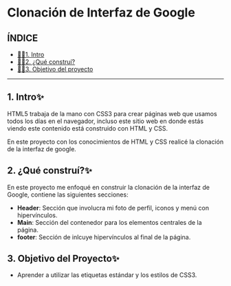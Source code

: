 # Clonación de Interfaz de Google 
## ÍNDICE
* [👩‍💻1. Intro](https://github.com/paulaa55/ClondeGoogle/blob/main/README.md#1-intro) 
* [👩‍💻2. ¿Qué construí?](https://github.com/paulaa55/ClondeGoogle/blob/main/README.md#2-qu%C3%A9-constru%C3%AD)
* [👩‍💻3. Objetivo del proyecto](https://github.com/paulaa55/ClondeGoogle/blob/main/README.md#objetivo-del-proyecto)

****
## 1. Intro✨
HTML5 trabaja de la mano con CSS3 para crear páginas web que usamos todos los días en el navegador, incluso este sitio web en donde estás viendo este contenido está construido con HTML y CSS.

En este proyecto con los conocimientos de HTML y CSS realicé la clonación de la interfaz de google.
## 2. ¿Qué construí?✨
En este proyecto me enfoqué en construir la clonación de la interfaz de Google, contiene las siguientes secciones:

* **Header**: Sección que involucra mi foto de perfil, iconos y menú con hipervínculos. 
* **Main**: Sección del contenedor para los elementos centrales de la página. 
* **footer**: Sección de inlcuye hipervínculos al final de la página. 
## 3. Objetivo del Proyecto✨
* Aprender a utilizar las etiquetas estándar y los estilos de CSS3.
